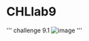 # CHLlab9
'''
challenge 9.1
![image](https://user-images.githubusercontent.com/113875544/193722722-28f98d1d-6438-44f2-8755-c54101bab37f.png)
'''

